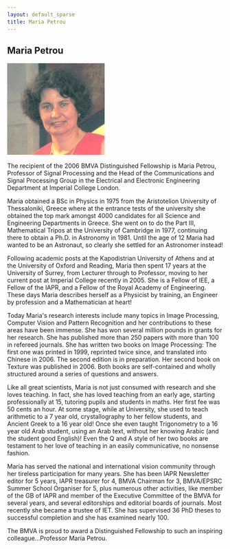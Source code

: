 ```yaml
---
layout: default_sparse
title: Maria Petrou
---
```


## Maria Petrou

![Maria Petrou](2006-petrou.jpg "Maria Petrou")

The recipient of the 2006 BMVA Distinguished Fellowship is Maria Petrou,
Professor of Signal Processing and the Head of the Communications and Signal
Processing Group in the Electrical and Electronic Engineering Department at
Imperial College London.

Maria obtained a BSc in Physics in 1975 from the Aristotelion University of
Thessaloniki, Greece where at the entrance tests of the university she
obtained the top mark amongst 4000 candidates for all Science and Engineering
Departments in Greece. She went on to do the Part III, Mathematical Tripos at
the University of Cambridge in 1977, continuing there to obtain a Ph.D. in
Astronomy in 1981. Until the age of 12 Maria had wanted to be an Astronaut, so
clearly she settled for an Astronomer instead!

Following academic posts at the Kapodistrian University of Athens and at the
University of Oxford and Reading, Maria then spent 17 years at the University
of Surrey, from Lecturer through to Professor, moving to her current post at
Imperial College recently in 2005. She is a Fellow of IEE, a Fellow of the
IAPR, and a Fellow of the Royal Academy of Engineering. These days Maria
describes herself as a Physicist by training, an Engineer by profession and a
Mathematician at heart!

Today Maria's research interests include many topics in Image Processing,
Computer Vision and Pattern Recognition and her contributions to these areas
have been immense. She has won several million pounds in grants for her
research. She has published more than 250 papers with more than 100 in
refereed journals. She has written two books on Image Processing: The first
one was printed in 1999, reprinted twice since, and translated into Chinese
in 2006. The second edition is in preparation. Her second book on Texture was
published in 2006. Both books are self-contained and wholly structured around
a series of questions and answers.

Like all great scientists, Maria is not just consumed with research and she
loves teaching. In fact, she has loved teaching from an early age, starting
professionally at 15, tutoring pupils and students in maths.  Her first fee
was 50 cents an hour. At some stage, while at University, she used to teach
arithmetic to a 7 year old, crystallography to her fellow students, and
Ancient Greek to a 16 year old! Once she even taught Trigonometry to a 16 year
old Arab student, using an Arab text, without her knowing Arabic (and the
student good English)! Even the Q and A style of her two books are testament
to her love of teaching in an easily communicative, no nonsense fashion.

Maria has served the national and international vision community through her
tireless participation for many years. She has been IAPR Newsletter editor for
5 years, IAPR treasurer for 4, BMVA Chairman for 3, BMVA/EPSRC Summer School
Organiser for 5, plus numerous other activities, like member of the GB of IAPR
and member of the Executive Committee of the BMVA for several years, and
several editorships and editorial boards of journals. Most recently she became
a trustee of IET.  She has supervised 36 PhD theses to successful completion
and she has examined nearly 100.

The BMVA is proud to award a Distinguished Fellowship to such an inspiring
colleague...Professor Maria Petrou.

